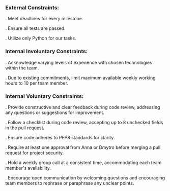 ### External Constraints:

  . Meet deadlines for every milestone.
  
  . Ensure all tests are passed.
  
  . Utilize only Python for our tasks.

### Internal Involuntary Constraints:

  . Acknowledge varying levels of experience with chosen technologies within the team.
  
  . Due to existing commitments, limit maximum available weekly working hours to 10 per team member.

### Internal Voluntary Constraints:

  . Provide constructive and clear feedback during code review, addressing any questions or suggestions for improvement.
  
  . Follow a checklist during code review, accepting up to 8 unchecked fields in the pull request.
  
  . Ensure code adheres to PEP8 standards for clarity.
  
  . Require at least one approval from Anna or Dmytro before merging a pull request for project security.
  
  . Hold a weekly group call at a consistent time, accommodating each team member's availability.
  
  . Encourage open communication by welcoming questions and encouraging team members to rephrase or paraphrase any unclear points.
